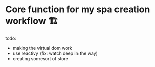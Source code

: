 # Core function for my spa creation workflow :building_construction:
todo:
 - making the virtual dom work
 - use reactivy (fix: watch deep in the way)
 - creating somesort of store
